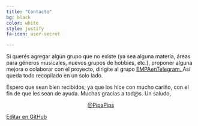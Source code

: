 ```yaml
---
title: "Contacto"
bg: black
color: white
style: justify
fa-icon: user-secret

---
```


<!---
No poner los links de t.joinchat directamente,
usar https://www.protectyourlinks.com/ para obtener
un link corto protegido por captcha
-->

<p class="texto-justificado"> Si querés agregar algún grupo que no existe (ya sea alguna materia, áreas para géneros musicales, nuevos grupos de hobbies, etc.), proponer alguna mejora o colaborar con el proyecto, dirigite al grupo <a href="https://www.proyl.com/5T2dFf1jP"> EMPAenTelegram. </a> Así queda todo recopilado en un solo lado. </p>

Espero que sean bien recibidos, ya que los hice con mucho cariño, con el fin de que les sean de ayuda. 
Muchas gracias a tod@s. 
Un saludo,          


<p style="text-align:center"> <a href="https://t.me/PipaPips"> @PipaPips </a> </p>




<span class="editongithub">
	<a href="{{site.github.repository_url}}/blob/master/{{page.path}}">
		<i class="fas fa-pen"></i> Editar en GitHub
	</a>
</span>
